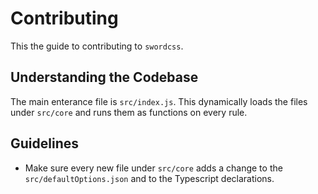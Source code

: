 # Contributing

This the guide to contributing to `swordcss`.

## Understanding the Codebase

The main enterance file is `src/index.js`. This dynamically loads the files under `src/core` and runs them as functions on every rule.

## Guidelines

- Make sure every new file under `src/core` adds a change to the `src/defaultOptions.json` and to the Typescript declarations.
